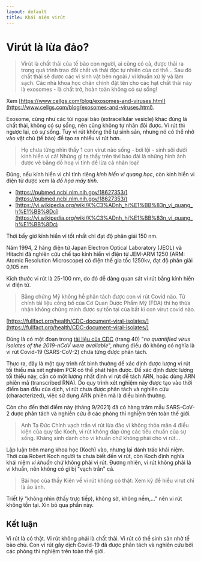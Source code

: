 ```yaml
---
layout: default
title: Khái niệm virút
---
```


# Virút là lừa đảo?

> Virút là chất thải của tế bào con người, ai cũng có cả, được thải ra trong quá trình trao đổi chất và thải độc tự nhiên của cơ thể... Sau đó chất thải sẽ được các vi sinh vật bên ngoài / vi khuẩn xử lý và làm sạch. Các nhà khoa học chân chính đặt tên cho các hạt chất thải này là exosomes - là chất trở, hoàn toàn không có sự sống!

Xem [https://www.cellgs.com/blog/exosomes-and-viruses.html](https://www.cellgs.com/blog/exosomes-and-viruses.html).

Exosome, cũng như các túi ngoại bào (extracellular vesicle) khác đúng là chất thải, không có sự sống, nên cũng không tự nhân đôi được. Vi rút thì ngược lại, có sự sống. Tuy vi rút không thể tự sinh sản, nhưng nó có thể nhờ vào vật chủ (tế bào) để tạo ra nhiều vi rút hơn.

> Họ chưa từng nhìn thấy 1 con virut nào sống - bơi lội - sinh sôi dưới kính hiển vi cả! Những gì ta thấy trên tivi báo đài là những hình ảnh được vẽ bằng đồ hoạ vi tính để lừa cả nhân loại!

Đúng, nếu kính hiển vi chỉ tính riêng *kính hiển vi quang học*, còn kính hiển vi điện tử được xem là *đồ họa máy tính*.

* [https://pubmed.ncbi.nlm.nih.gov/18627353/](https://pubmed.ncbi.nlm.nih.gov/18627353/)
* [https://vi.wikipedia.org/wiki/K%C3%ADnh_hi%E1%BB%83n_vi_quang_h%E1%BB%8Dc](https://vi.wikipedia.org/wiki/K%C3%ADnh_hi%E1%BB%83n_vi_quang_h%E1%BB%8Dc)

Thời bấy giờ kính hiển vi tốt nhất chỉ đạt độ phân giải 150 nm.

Năm 1994, 2 hãng điện tử Japan Electron Optical Laboratory (JEOL) và Hitachi đã nghiên cứu chế tạo kính hiển vi điện tử JEM-ARM 1250 (ARM: Atomic Resolution Microscope) có điện thế gia tốc 1250kv, đạt độ phân giải 0,105 nm

Kích thước vi rút là 25-100 nm, do đó dễ dàng quan sát vi rút bằng kính hiển vi điện tử.

> Bằng chứng Mỹ không hề phân tách được con vi rút Covid nào. Từ chính tài liệu công bố của Cơ Quan Dược Phẩm Mỹ (FDA) thì họ thừa nhận không chứng minh được sự tồn tại của bất kì con virut covid nào.

[https://fullfact.org/health/CDC-document-viral-isolates/](https://fullfact.org/health/CDC-document-viral-isolates/)

Đúng là có một đoạn trong [tài liệu của CDC](https://www.fda.gov/media/134922/download#page=41) (trang 40) "*no quantified virus isolates of the 2019-nCoV were available*", nhưng điều đó không có nghĩa là vi rút Covid-19 (SARS-CoV-2) chưa từng được phân tách.

Thực ra, đây là một quy trình rất bình thường để xác định được lượng vi rút tối thiểu mà xét nghiệm PCR có thể phát hiện được. Để xác định được lượng tối thiểu này, cần có một lượng nhất định vi rút để tách ARN, hoặc dùng ARN phiên mã (transcribed RNA). Do quy trình xét nghiệm này được tạo vào thời điểm ban đầu của dịch, vi rút chưa được phân tách và nghiên cứu (characterized), việc sử dụng ARN phiên mã là điều bình thường.

Còn cho đến thời điểm này (tháng 9/2021) đã có hàng trăm mẫu SARS-CoV-2 được phân tách và nghiên cứu ở các phòng thí nghiệm trên toàn thế giới.

> Anh Tạ Đức Chính vạch trần vi rút lừa đảo vì không thỏa mãn 4 điều kiện của quy tắc Koch, vi rút không đáp ứng các tiêu chuẩn của sự sống. Kháng sinh dành cho vi khuẩn chứ không phải cho vi rút...

Lập luận trên mang khoa học (Koch) vào, nhưng lại đánh tráo khái niệm. Thời của Robert Koch người ta chưa biết đến vi rút, còn Koch định nghĩa khái niệm *vi khuẩn* chứ không phải vi rút. Đương nhiên, vi rút không phải là vi khuẩn, nên không có gì bị "vạch trần" cả.

> Bài học của thầy Kiên về vi rút không có thật: Xem kỹ để hiểu virut chỉ là ảo ảnh.

Triết lý "không nhìn (thấy trực tiếp), không sờ, không nềm,..." nên vi rút không tồn tại. Xin bỏ qua phần này.

## Kết luận

Vi rút là có thật. Vi rút không phải là chất thải. Vi rút có thể sinh sản nhờ tế bào chủ. Con vi rút gây dịch Covid-19 đã được phân tách và nghiên cứu bởi các phòng thí nghiệm trên toàn thế giới.